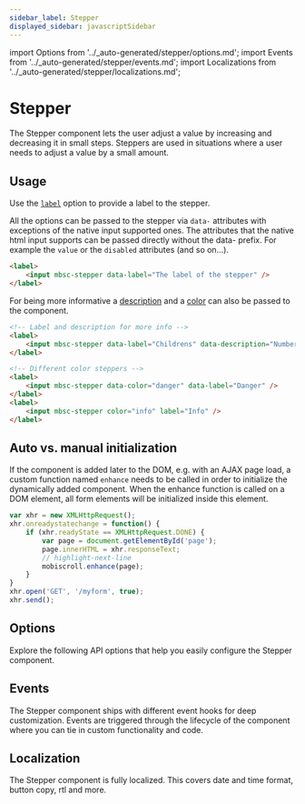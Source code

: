 ```yaml
---
sidebar_label: Stepper
displayed_sidebar: javascriptSidebar
---
```


import Options from '../\_auto-generated/stepper/options.md';
import Events from '../\_auto-generated/stepper/events.md';
import Localizations from '../\_auto-generated/stepper/localizations.md';

# Stepper

The Stepper component lets the user adjust a value by increasing and decreasing it in small steps.
Steppers are used in situations where a user needs to adjust a value by a small amount.

## Usage

Use the [`label`](#opt-label) option to provide a label to the stepper.

All the options can be passed to the stepper via `data-` attributes with exceptions of the native input supported ones. The attributes that the native html input supports can be passed directly without the data- prefix. For example the `value` or the `disabled` attributes (and so on...).

```html
<label>
    <input mbsc-stepper data-label="The label of the stepper" />
</label>
```

For being more informative a [description](#opt-description) and a [color](#opt-color) can also be passed to the component.

```html
<!-- Label and description for more info -->
<label>
    <input mbsc-stepper data-label="Childrens" data-description="Number of childrens." />
</label>

<!-- Different color steppers -->
<label>
    <input mbsc-stepper data-color="danger" data-label="Danger" />
</label>
<label>
    <input mbsc-stepper color="info" label="Info" />
</label>
```

## Auto vs. manual initialization

If the component is added later to the DOM, e.g. with an AJAX page load, a custom function named `enhance` needs to be called in order to initialize the dynamically added component. When the enhance function is called on a DOM element, all form elements will be initialized inside this element.

```js
var xhr = new XMLHttpRequest();
xhr.onreadystatechange = function() {
    if (xhr.readyState == XMLHttpRequest.DONE) {
        var page = document.getElementById('page');
        page.innerHTML = xhr.responseText;
        // highlight-next-line
        mobiscroll.enhance(page);
    }
}
xhr.open('GET', '/myform', true);
xhr.send();
```

<div className="option-list">

## Options
Explore the following API options that help you easily configure the Stepper component.

<Options />

## Events
The Stepper component ships with different event hooks for deep customization. Events are triggered through the lifecycle of the component where you can tie in custom functionality and code.

<Events />

## Localization
The Stepper component is fully localized. This covers date and time format, button copy, rtl and more.

<Localizations />

</div>
